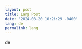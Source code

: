 ```yaml
---
layout: post
title: Lang Post
date: '2024-08-20 10:26:29 -0400'
lang: de
permalink: lang
---
```


de
